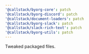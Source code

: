 ```yaml
---
'@callstack/byorg-core': patch
'@callstack/byorg-discord': patch
'@callstack/document-loaders': patch
'@callstack/byorg-slack': patch
'@callstack/slack-rich-text': patch
'@callstack/byorg-utils': patch
---
```


Tweaked packaged files.
